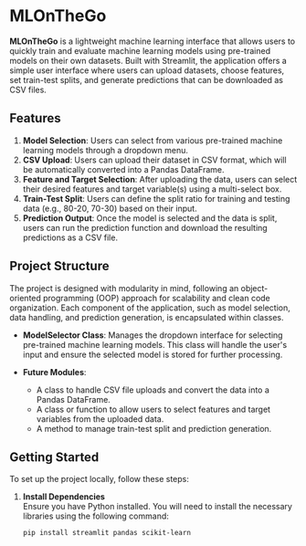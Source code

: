 # MLOnTheGo

**MLOnTheGo** is a lightweight machine learning interface that allows users to quickly train and evaluate machine learning models using pre-trained models on their own datasets. Built with Streamlit, the application offers a simple user interface where users can upload datasets, choose features, set train-test splits, and generate predictions that can be downloaded as CSV files.

## Features

1. **Model Selection**: Users can select from various pre-trained machine learning models through a dropdown menu.
2. **CSV Upload**: Users can upload their dataset in CSV format, which will be automatically converted into a Pandas DataFrame.
3. **Feature and Target Selection**: After uploading the data, users can select their desired features and target variable(s) using a multi-select box.
4. **Train-Test Split**: Users can define the split ratio for training and testing data (e.g., 80-20, 70-30) based on their input.
5. **Prediction Output**: Once the model is selected and the data is split, users can run the prediction function and download the resulting predictions as a CSV file.

## Project Structure

The project is designed with modularity in mind, following an object-oriented programming (OOP) approach for scalability and clean code organization. Each component of the application, such as model selection, data handling, and prediction generation, is encapsulated within classes.

- **ModelSelector Class**: Manages the dropdown interface for selecting pre-trained machine learning models. This class will handle the user's input and ensure the selected model is stored for further processing.
  
- **Future Modules**:
  - A class to handle CSV file uploads and convert the data into a Pandas DataFrame.
  - A class or function to allow users to select features and target variables from the uploaded data.
  - A method to manage train-test split and prediction generation.

## Getting Started

To set up the project locally, follow these steps:

1. **Install Dependencies**  
   Ensure you have Python installed. You will need to install the necessary libraries using the following command:
   ```bash
   pip install streamlit pandas scikit-learn
